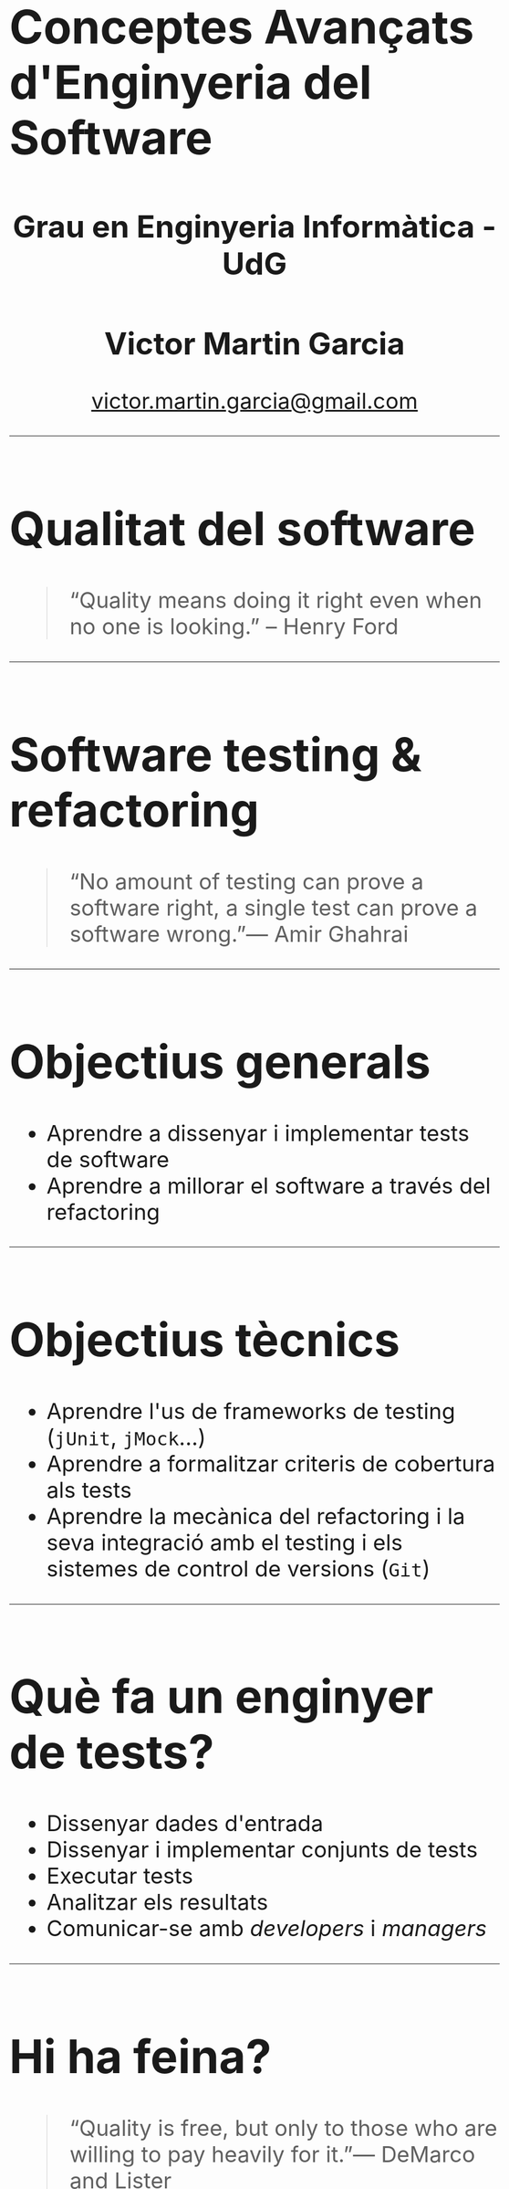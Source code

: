<style>
body {
    background: none;
	font-size:2.4em;
}
h1 {
	font-size: 2.1em;
}
h2 {
	font-size: 1.4em;
}
.line{
	font-size: 0.7em;
	line-height: 1.4em;
}
</style>

# Conceptes Avançats d'Enginyeria del Software

<center>
<h2>Grau en Enginyeria Informàtica - UdG</h2>
<h2>Victor Martin Garcia</h2>

<p><a href="mailto:victor.martin.garcia@gmail.com">victor.martin.garcia@gmail.com</a></p>

</center>

------

# Qualitat del software

> “Quality means doing it right even when no one is looking.” – Henry Ford

------

# Software testing & refactoring

> “No amount of testing can prove a software right, a single test can prove a software wrong.”— Amir Ghahrai

------

# Objectius generals

* Aprendre a dissenyar i implementar tests de software
* Aprendre a millorar el software a través del refactoring

------

# Objectius tècnics

* Aprendre l'us de frameworks de testing (`jUnit`, `jMock`...)
* Aprendre a formalitzar criteris de cobertura als tests
* Aprendre la mecànica del refactoring i la seva integració amb el testing i els sistemes de control de versions (`Git`)

------

# Què fa un enginyer de tests?

* Dissenyar dades d'entrada
* Dissenyar i implementar conjunts de tests
* Executar tests
* Analitzar els resultats
* Comunicar-se amb _developers_ i _managers_

------

# Hi ha feina?

> “Quality is free, but only to those who are willing to pay heavily for it.”— DeMarco and Lister

------

# Avaluació

* Varies pràctiques
	* 2 individuals
	* 1 Grup (2 persones)

* Examen
	* Examen final *només de la part de teoria*


------

# Sessions de teoria

* Introducció a la qualitat del software
* Introducció a les proves de software
* Unit testing
* Teoria de grafs aplicada al testing
* Refactoring

------

# Treballs pràctics

* Individuals:
	* Dissenyar i implementar els tests per un determinat software
* En grup:
	* Desenvolupar tests i refactoritzar una aplicació ja existent

------

# Examen

Cobertura basada en grafs per unit testing

------

# Exemple

Hello world en jUnit

```java

// Classe a testejar
public class Hello{

    public String Say(){
        return "Hello World!";
    }

}

// Test unitari del métode Say()

@Test
public void testSayHello(){
	Assertions.assertEquals(new Hello().Say(),"Hello World!");
}
```

Passem al IDE a executar el test

------

# Preguntes?